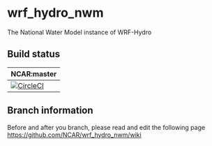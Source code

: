 # wrf_hydro_nwm
The National Water Model instance of WRF-Hydro

## Build status

|NCAR:master|
|----------|
|[![CircleCI](https://circleci.com/gh/NCAR/wrf_hydro_nwm/tree/master.svg?style=svg&circle-token=95e7fc4c9cc58091d730b7fea8b6da91082f1ee6)](https://circleci.com/gh/NCAR/wrf_hydro_nwm/tree/master)|

## Branch information
Before and after you branch, please read and edit the following page
https://github.com/NCAR/wrf_hydro_nwm/wiki
